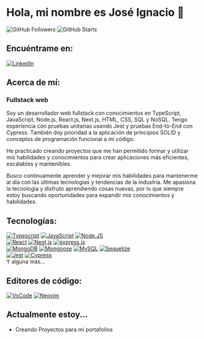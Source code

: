 # Hola, mi nombre es José Ignacio 👋

![GitHub Followers](https://img.shields.io/github/followers/JoseIgnacioGc?style=social)
![GitHub Starts](https://img.shields.io/github/stars/JoseIgnacioGc?style=social)

## Encuéntrame en:

[![LinkedIn](https://img.shields.io/badge/LinkedIn-Jose_Ignacio-0077B5?style=for-the-badge&logo=linkedin&logoColor=white&labelColor=101010)](https://www.linkedin.com/in/joseignaciogc/)

<!-- [![Web](https://img.shields.io/badge/<e.g. jose.com>-14a1f0?style=for-the-badge&logo=dev.to&logoColor=white&labelColor=101010)](<e.g. jose.com>) -->

## Acerca de mí:

### Fullstack web

Soy un desarrollador web fullstack con conocimientos en TypeScript, JavaScript, Node.js, React.js, Next.js, HTML, CSS, SQL y NoSQL. Tengo experiencia con pruebas unitarias usando Jest y pruebas End-to-End con Cypress. También doy prioridad a la aplicación de principios SOLID y conceptos de programación funcional a mi código.

He practicado creando proyectos que me han permitido formar y utilizar mis habilidades y conocimientos para crear aplicaciones más eficientes, escalables y mantenibles.

Busco continuamente aprender y mejorar mis habilidades para mantenerme al día con las últimas tecnologías y tendencias de la industria. Me apasiona la tecnología y disfruto aprendiendo cosas nuevas, por lo que siempre estoy buscando oportunidades para expandir mis conocimientos y habilidades.

## Tecnologías:

[![Typescript](https://img.shields.io/badge/Typescript-007acc?style=for-the-badge&logo=typescript&logoColor=white&labelColor=101010)]()
[![JavaScript](https://img.shields.io/badge/JavaScript-F0DB4F?style=for-the-badge&logo=javascript&logoColor=white&labelColor=101010)]()
[![Node.JS](https://img.shields.io/badge/Node.JS-3c873a?style=for-the-badge&logo=node.js&logoColor=white&labelColor=101010)]()
</br>
[![React](https://img.shields.io/badge/React-00d8ff?style=for-the-badge&logo=react&logoColor=white&labelColor=101010)]()
[![Next.js](https://img.shields.io/badge/Next.js-4479A1?style=for-the-badge&logo=Next.js&logoColor=white&labelColor=101010)]()
[![express.js](https://img.shields.io/badge/express.js-4479A1?style=for-the-badge&logo=express&logoColor=white&labelColor=101010)]()
</br>
[![MongoDB](https://img.shields.io/badge/MongoDB-3FA037?style=for-the-badge&logo=mongodb&logoColor=white&labelColor=101010)]()
[![Mongoose](https://img.shields.io/badge/mongoose-3FA037?style=for-the-badge&logo=mongodb&logoColor=white&labelColor=101010)]()
[![MySQL](https://img.shields.io/badge/MySQL-4479A1?style=for-the-badge&logo=mysql&logoColor=white&labelColor=101010)]()
[![Sequelize](https://img.shields.io/badge/sequelize-4479A1?style=for-the-badge&logo=sequelize&logoColor=white&labelColor=101010)]()
</br>
[![Jest](https://img.shields.io/badge/Jest-F0DB4F?style=for-the-badge&logo=jest&logoColor=white&labelColor=101010)]()
[![Cypress](https://img.shields.io/badge/Cypress-5c5c5e?style=for-the-badge&logo=cypress&logoColor=white&labelColor=101010)]()
</br>
Y alguna más...

## Editores de código:
[![VsCode](https://img.shields.io/badge/VSCode-3FA037?style=for-the-badge&logo=visualstudiocode&logoColor=white&labelColor=101010)]()
[![Neovim](https://img.shields.io/badge/neovim-3FA037?style=for-the-badge&logo=neovim&logoColor=white&labelColor=101010)]()

## Actualmente estoy...

- Creando Proyectos para mi portafolios
